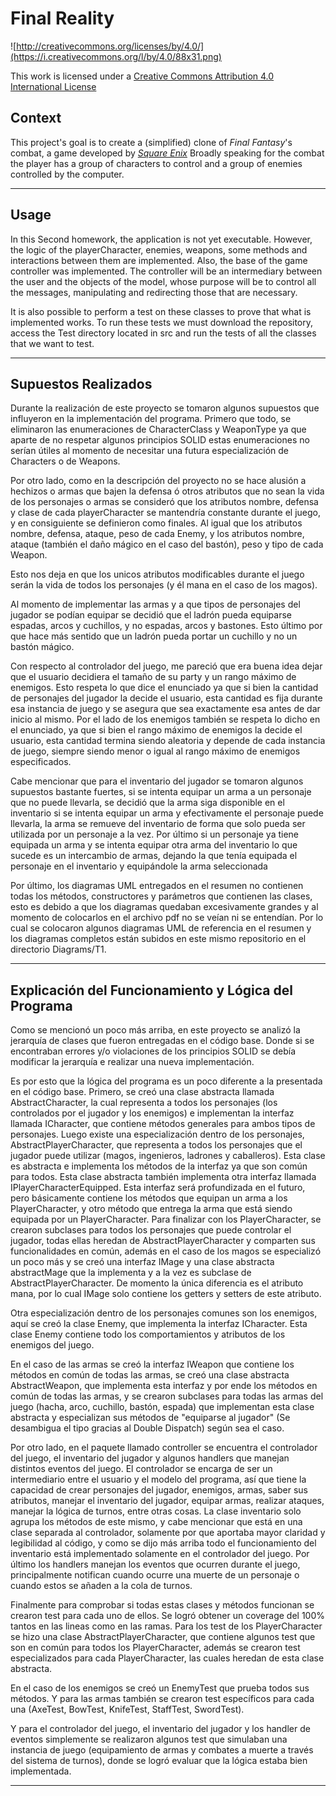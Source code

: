 Final Reality
=============

![http://creativecommons.org/licenses/by/4.0/](https://i.creativecommons.org/l/by/4.0/88x31.png)

This work is licensed under a 
[Creative Commons Attribution 4.0 International License](http://creativecommons.org/licenses/by/4.0/)

Context
-------

This project's goal is to create a (simplified) clone of _Final Fantasy_'s combat, a game developed
by [_Square Enix_](https://www.square-enix.com)
Broadly speaking for the combat the player has a group of characters to control and a group of 
enemies controlled by the computer.

---

Usage
-------

In this Second homework, the application is not yet executable. 
However, the logic of the playerCharacter, enemies, weapons, some methods 
and interactions between them are implemented. Also, the base of the game controller was implemented. 
The controller will be an intermediary between the user and the objects of the model, whose purpose 
will be to control all the messages, manipulating and redirecting those that are necessary.

It is also possible to perform a test on these classes to prove that what is implemented works.
To run these tests we must download the repository, access the Test directory located in src
and run the tests of all the classes that we want to test.

---

Supuestos Realizados
-------

Durante la realización de este proyecto se tomaron algunos supuestos que influyeron en la implementación del programa. 
Primero que todo, se eliminaron las enumeraciones de CharacterClass y WeaponType ya que aparte de no respetar
algunos principios SOLID estas enumeraciones no serían útiles al momento de necesitar una futura especialización 
de Characters o de Weapons.

Por otro lado, como en la descripción del proyecto no se hace alusión a hechizos o armas que bajen la defensa ó otros atributos
que no sean la vida de los personajes o armas se consideró que los atributos nombre, defensa y clase de cada playerCharacter se mantendría 
constante durante el juego, y en consiguiente se definieron como finales. 
Al igual que los atributos nombre, defensa, ataque, peso de cada Enemy, y los atributos nombre, ataque 
(también el daño mágico en el caso del bastón), peso y tipo de cada Weapon.

Esto nos deja en que los unicos atributos modificables durante el juego serán la vida de todos los personajes 
(y él mana en el caso de los magos).

Al momento de implementar las armas y a que tipos de personajes del jugador se podían equipar se decidió que el ladrón
pueda equiparse espadas, arcos y cuchillos, y no espadas, arcos y bastones. Esto último por que hace más sentido
que un ladrón pueda portar un cuchillo y no un bastón mágico.

Con respecto al controlador del juego, me pareció que era buena idea dejar que el usuario decidiera el tamaño de su party
y un rango máximo de enemigos. Esto respeta lo que dice el enunciado ya que si bien la cantidad de personajes del jugador
la decide el usuario, esta cantidad es fija durante esa instancia de juego y se asegura que sea exactamente esa antes de
dar inicio al mismo. 
Por el lado de los enemigos también se respeta lo dicho en el enunciado, ya que si bien el rango máximo de enemigos la
decide el usuario, esta cantidad termina siendo aleatoria y depende de cada instancia de juego, siempre siendo menor o
igual al rango máximo de enemigos especificados.

Cabe mencionar que para el inventario del jugador se tomaron algunos supuestos bastante fuertes,
si se intenta equipar un arma a un personaje que no puede llevarla, se decidió que la arma siga disponible en el inventario
si se intenta equipar un arma y efectivamente el personaje puede llevarla, la arma se remueve del inventario de forma
que solo pueda ser utilizada por un personaje a la vez. Por último si un personaje ya tiene equipada un arma y 
se intenta equipar otra arma del inventario lo que sucede es un intercambio de armas, dejando
la que tenía equipada el personaje en el inventario y equipándole la arma seleccionada 

Por último, los diagramas UML entregados en el resumen no contienen todas los métodos, constructores y parámetros
que contienen las clases, esto es debido a que los diagramas quedaban excesivamente grandes y al momento de colocarlos
en el archivo pdf no se veían ni se entendían. Por lo cual se colocaron algunos diagramas UML de referencia en el resumen
y los diagramas completos están subidos en este mismo repositorio en el directorio Diagrams/T1.

---

Explicación del Funcionamiento y Lógica del Programa
-------

Como se mencionó un poco más arriba, en este proyecto se analizó la jerarquía de clases que fueron entregadas en el código base.
Donde si se encontraban errores y/o violaciones de los principios SOLID se debía modificar la jerarquía e realizar una nueva implementación.

Es por esto que la lógica del programa es un poco diferente a la presentada en el código base. Primero, se creó una clase abstracta
llamada AbstractCharacter, la cual representa a todos los personajes (los controlados por el jugador y los enemigos)
e implementan la interfaz llamada ICharacter, que  contiene métodos generales para ambos tipos de personajes.
Luego existe una especialización dentro de los personajes, AbstractPlayerCharacter, que representa
a todos los personajes que el jugador puede utilizar (magos, ingenieros, ladrones y caballeros). Esta clase es abstracta e implementa
los métodos de la interfaz ya que son común para todos. Esta clase abstracta también implementa otra interfaz llamada IPlayerCharacterEquipped.
Esta interfaz será profundizada en el futuro, pero básicamente contiene los métodos que equipan un arma a los PlayerCharacter, y otro 
método que entrega la arma que está siendo equipada por un PlayerCharacter. Para finalizar con los PlayerCharacter, se crearon subclases
para todos los personajes que puede controlar el jugador, todas ellas heredan de AbstractPlayerCharacter y comparten sus funcionalidades
en común, además en el caso de los magos se especializó un poco más y se creó una interfaz IMage y una
clase abstracta abstractMage que la implementa y a la vez es subclase de AbstractPlayerCharacter. De momento
la única diferencia es el atributo mana, por lo cual IMage solo contiene los getters y setters de este atributo.

Otra especialización dentro de los personajes comunes son los enemigos, aquí se creó la clase Enemy, que implementa la interfaz ICharacter.
Esta clase Enemy contiene todo los comportamientos y atributos de los enemigos del juego.

En el caso de las armas se creó la interfaz IWeapon que contiene los métodos en común de todas las armas, se creó una clase
abstracta AbstractWeapon, que implementa esta interfaz y por ende los métodos en común de todas las armas, y se crearon subclases 
para todas las armas del juego (hacha, arco, cuchillo, bastón, espada) que implementan esta clase abstracta y especializan sus
métodos de "equiparse al jugador" (Se desambigua el tipo gracias al Double Dispatch) según sea el caso.

Por otro lado, en el paquete llamado controller se encuentra el controlador del juego, el inventario del jugador y algunos handlers
que manejan distintos eventos del juego.
El controlador se encarga de ser un intermediario entre el usuario y el modelo del programa, así que tiene la capacidad de
crear personajes del jugador, enemigos, armas, saber sus atributos, manejar el inventario del jugador, equipar armas, realizar
ataques, manejar la lógica de turnos, entre otras cosas.
La clase inventario solo agrupa los métodos de este mismo, y cabe mencionar que está en una clase separada al controlador,
solamente por que aportaba mayor claridad y legibilidad al código, y como se dijo más arriba 
todo el funcionamiento del inventario está implementado solamente en el controlador del juego.
Por último los handlers manejan los eventos que ocurren durante el juego, principalmente notifican cuando
ocurre una muerte de un personaje o cuando estos se añaden a la cola de turnos.

Finalmente para comprobar si todas estas clases y métodos funcionan se crearon test para cada uno de ellos. Se logró obtener un coverage
del 100% tantos en las lineas como en las ramas. Para los test de los PlayerCharacter se hizo una clase AbstractPlayerCharacter, que contiene
algunos test que son en común para todos los PlayerCharacter, además se crearon test especializados para cada PlayerCharacter, las cuales
heredan de esta clase abstracta.

En el caso de los enemigos se creó un EnemyTest que prueba todos sus métodos. Y para las armas también se crearon test específicos para cada
una (AxeTest, BowTest, KnifeTest, StaffTest, SwordTest).

Y para el controlador del juego, el inventario del jugador y los handler de eventos simplemente se realizaron algunos test
que simulaban una instancia de juego (equipamiento de armas y combates a muerte a través del sistema de turnos),
donde se logró evaluar que la lógica estaba bien implementada.

---
